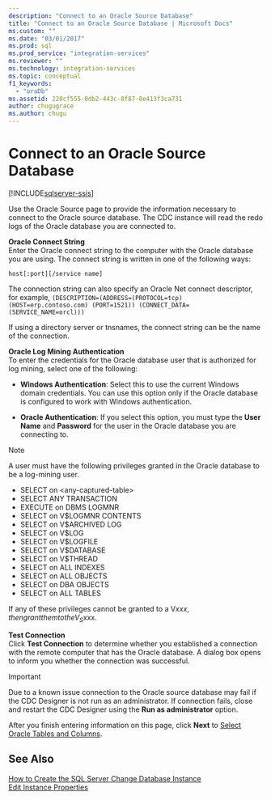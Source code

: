 ```yaml
---
description: "Connect to an Oracle Source Database"
title: "Connect to an Oracle Source Database | Microsoft Docs"
ms.custom: ""
ms.date: "03/01/2017"
ms.prod: sql
ms.prod_service: "integration-services"
ms.reviewer: ""
ms.technology: integration-services
ms.topic: conceptual
f1_keywords: 
  - "oraDb"
ms.assetid: 220cf555-0db2-443c-8f87-8e413f3ca731
author: chugugrace
ms.author: chugu
---
```

# Connect to an Oracle Source Database

[!INCLUDE[sqlserver-ssis](../../includes/applies-to-version/sqlserver-ssis.md)]


  Use the Oracle Source page to provide the information necessary to connect to the Oracle source database. The CDC instance will read the redo logs of the Oracle database you are connected to.  
  
 **Oracle Connect String**  
 Enter the Oracle connect string to the computer with the Oracle database you are using. The connect string is written in one of the following ways:  
  
 `host[:port][/service name]`  
  
 The connection string can also specify an Oracle Net connect descriptor, for example, `(DESCRIPTION=(ADDRESS=(PROTOCOL=tcp) (HOST=erp.contoso.com) (PORT=1521)) (CONNECT_DATA=(SERVICE_NAME=orcl)))`  
  
 If using a directory server or tnsnames, the connect string can be the name of the connection.  
  
 **Oracle Log Mining Authentication**  
 To enter the credentials for the Oracle database user that is authorized for log mining, select one of the following:  
  
-   **Windows Authentication**: Select this to use the current Windows domain credentials. You can use this option only if the Oracle database is configured to work with Windows authentication.  
  
-   **Oracle Authentication**: If you select this option, you must type the **User Name** and **Password** for the user in the Oracle database you are connecting to.  
  
> [!NOTE]
>  A user must have the following privileges granted in the Oracle database to be a log-mining user.  
> 
>  -   SELECT on \<any-captured-table>  
> -   SELECT ANY TRANSACTION  
> -   EXECUTE on DBMS LOGMNR  
> -   SELECT on V$LOGMNR CONTENTS  
> -   SELECT on V$ARCHIVED LOG  
> -   SELECT on V$LOG  
> -   SELECT on V$LOGFILE  
> -   SELECT on V$DATABASE  
> -   SELECT on V$THREAD  
> -   SELECT on ALL INDEXES  
> -   SELECT on ALL OBJECTS  
> -   SELECT on DBA OBJECTS  
> -   SELECT on ALL TABLES  
> 
>  If any of these privileges cannot be granted to a V$xxx, then grant them to the V_S$xxx.  
  
 **Test Connection**  
 Click **Test Connection** to determine whether you established a connection with the remote computer that has the Oracle database. A dialog box opens to inform you whether the connection was successful.  
  
> [!IMPORTANT]  
>  Due to a known issue connection to the Oracle source database may fail if the CDC Designer is not run as an administrator. If connection fails, close and restart the CDC Designer using the **Run as administrator** option.  
  
 After you finish entering information on this page, click **Next** to [Select Oracle Tables and Columns](../../integration-services/change-data-capture/select-oracle-tables-and-columns.md).  
  
## See Also  
 [How to Create the SQL Server Change Database Instance](../../integration-services/change-data-capture/how-to-create-the-sql-server-change-database-instance.md)   
 [Edit Instance Properties](../../integration-services/change-data-capture/edit-instance-properties.md)  
  
  

